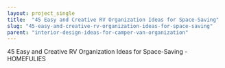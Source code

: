 ```yaml
---
layout: project_single
title:  "45 Easy and Creative RV Organization Ideas for Space-Saving"
slug: "45-easy-and-creative-rv-organization-ideas-for-space-saving"
parent: "interior-design-ideas-for-camper-van-organization"
---
```

45 Easy and Creative RV Organization Ideas for Space-Saving - HOMEFULIES